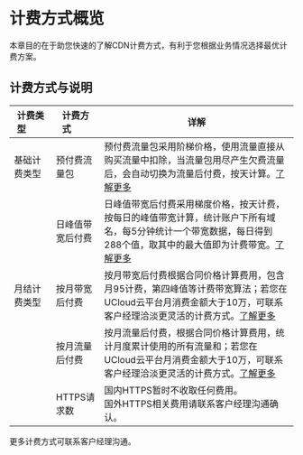 # 计费方式概览

本章目的在于助您快速的了解CDN计费方式，有利于您根据业务情况选择最优计费方案。

## 计费方式与说明

|  计费类型&emsp;&emsp;  |计费方式&emsp;&emsp; | 详解                                                         |
| ------------| ---------------- | ------------------------------------------------------------ |
| 基础计费类型 | 预付费流量包     | 预付费流量包采用阶梯价格，使用流量直接从购买流量中扣除，当流量包用尽产生欠费流量后，会自动切换为流量后付费，按天计算。[了解更多](ucdn/charge/flowday) |
|              | 日峰值带宽后付费 | 日峰值带宽后付费采用梯度价格，按天计费，按每日的峰值带宽计算，统计账户下所有域名，每5分钟统计一个带宽数据，每日得到288个值，取其中的最大值即为计费带宽。[了解更多](ucdn/charge/flowday) |
| 月结计费类型 | 按月带宽后付费   | 按月带宽后付费根据合同价格计算费用，包含月95计费，第四峰值等计费带宽算法；若您在UCloud云平台月消费金额大于10万，可联系客户经理洽淡更灵活的计费方式。[了解更多](ucdn/charge/month) |
|              | 按月流量后付费   | 按月流量后付费，根据合同价格计算费用，统计月度累计使用的所有流量和；若您在UCloud云平台月消费金额大于10万，可联系客户经理洽淡更灵活的计费方式。[了解更多](ucdn/charge/month) |
|              | HTTPS请求数      | 国内HTTPS暂时不收取任何费用。<br />国外HTTPS相关费用请联系客户经理沟通确认。 |

更多计费方式可联系客户经理沟通。


